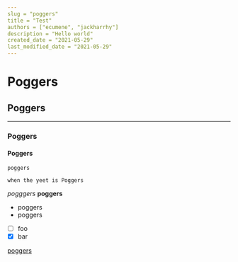 ```yaml
---
slug = "poggers"
title = "Test"
authors = ["ecumene", "jackharrhy"]
description = "Hello world"
created_date = "2021-05-29"
last_modified_date = "2021-05-29"
---
```


# Poggers

## Poggers

---

### Poggers

#### Poggers

`poggers`

```
when the yeet is Poggers
```

_pogggers_
**poggers**

- poggers
- poggers

- [ ] foo
- [x] bar

[poggers](poggers)
